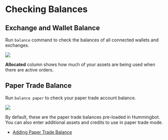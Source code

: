# Checking Balances

## Exchange and Wallet Balance

Run `balance` command to check the balances of all connected wallets and exchanges.

![](/assets/img/balance-command.png)

**Allocated** column shows how much of your assets are being used when there are active orders.

## Paper Trade Balance

Run `balance paper` to check your paper trade account balance.

![](/assets/img/balance-paper.png)

By default, these are the paper trade balances pre-loaded in Hummingbot. You can also enter additional assets and credits to use in paper trade mode.

- [Adding Paper Trade Balance](/features/paper-trade)
